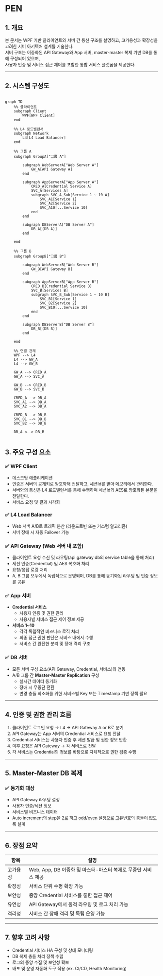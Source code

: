 # PEN

## 1. 개요

본 문서는 WPF 기반 클라이언트와 서버 간 통신 구조를 설명하고, 고가용성과 확장성을 고려한 서버 아키텍처 설계를 기술한다.  
서버 구조는 이중화된 API Gateway와 App 서버, master-master 복제 기반 DB를 통해 구성되어 있으며,  
사용자 인증 및 서비스 접근 제어를 포함한 통합 서비스 플랫폼을 제공한다.

---

## 2. 시스템 구성도

``` mermaid

graph TD
    %% 클라이언트
    subgraph Client
        WPF[WPF Client]
    end

    %% L4 로드밸런서
    subgraph Network
        L4[L4 Load Balancer]
    end

    %% 그룹 A
    subgraph GroupA["그룹 A"]

        subgraph WebServerA["Web Server A"]
            GW_A[API Gateway A]
        end

        subgraph AppServerA["App Server A"]
            CRED_A[Credential Service A]
            SVC_A[Services A]
            subgraph SVC_A_Sub[Service 1 ~ 10 A]
                SVC_A1[Service 1]
                SVC_A2[Service 2]
                SVC_A10[...Service 10]
            end
        end

        subgraph DBServerA["DB Server A"]
            DB_A[(DB A)]
        end

    end

    %% 그룹 B
    subgraph GroupB["그룹 B"]

        subgraph WebServerB["Web Server B"]
            GW_B[API Gateway B]
        end

        subgraph AppServerB["App Server B"]
            CRED_B[Credential Service B]
            SVC_B[Services B]
            subgraph SVC_B_Sub[Service 1 ~ 10 B]
                SVC_B1[Service 1]
                SVC_B2[Service 2]
                SVC_B10[...Service 10]
            end
        end

        subgraph DBServerB["DB Server B"]
            DB_B[(DB B)]
        end

    end

    %% 연결 관계
    WPF --> L4
    L4 --> GW_A
    L4 --> GW_B

    GW_A --> CRED_A
    GW_A --> SVC_A

    GW_B --> CRED_B
    GW_B --> SVC_B

    CRED_A --> DB_A
    SVC_A1 --> DB_A
    SVC_A2 --> DB_A

    CRED_B --> DB_B
    SVC_B1 --> DB_B
    SVC_B2 --> DB_B

    DB_A <--> DB_B


```

## 3. 주요 구성 요소

### ✅ WPF Client
- 데스크탑 애플리케이션
- 인증은 서버의 공개키로 암호화해 전달하고, 세션Id를 받아 메모리에서 관리한다.
- 서버와의 통신은 L4 로드밸런서를 통해 수행하며 세션Id와 AES로 암호화된 본문을 전달한다.
- 서비스 요청 및 결과 시각화

### ✅ L4 Load Balancer
- Web 서버 A/B로 트래픽 분산 (라운드로빈 또는 커스텀 알고리즘)
- 서버 장애 시 자동 Failover 기능

### ✅ API Gateway (Web 서버 내 포함)
- 클라이언트 요청 수신 및 라우팅(api gateway db의 service table을 통해 처리)
- 세션 인증(Credential) 및 AES 복호화 처리
- 요청/응답 로깅 처리
- A, B 그룹 모두에서 독립적으로 운영되며, DB를 통해 동기화된 라우팅 및 인증 정보를 공유

### ✅ App 서버
- **Credential 서비스**
  - 사용자 인증 및 권한 관리
  - 사용자별 서비스 접근 제어 정보 제공
- **서비스 1~10**
  - 각각 독립적인 비즈니스 로직 처리
  - 최종 접근 권한 판단은 서비스 내에서 수행
  - 서비스 간 완전한 분리 및 장애 격리 구조

### ✅ DB 서버
- 모든 서버 구성 요소(API Gateway, Credential, 서비스)와 연동
- A/B 그룹 간 **Master-Master Replication** 구성
  - 실시간 데이터 동기화
  - 장애 시 무중단 전환
  - 변경 충돌 최소화를 위한 서비스별 Key 또는 Timestamp 기반 정책 필요

---

## 4. 인증 및 권한 관리 흐름

1. 클라이언트 로그인 요청 → L4 → API Gateway A or B로 분기  
2. API Gateway는 App 서버의 Credential 서비스로 요청 전달  
3. Credential 서비스는 사용자 인증 후 세션 발급 및 권한 정보 반환  
4. 이후 요청은 API Gateway → 각 서비스로 전달  
5. 각 서비스는 Credential의 정보를 바탕으로 자체적으로 권한 검증 수행  

---

## 5. Master-Master DB 복제

### ✅ 동기화 대상
- API Gateway 라우팅 설정  
- 사용자 인증/세션 정보  
- 서비스별 비즈니스 데이터
- Auto increment의 step을 2로 하고 odd/even 설정으로 고유번호의 충돌이 없도록 설계


---

## 6. 장점 요약

| 항목 | 설명 |
|------|------|
| 고가용성 | Web, App, DB 이중화 및 마스터-마스터 복제로 무중단 서비스 제공 |
| 확장성 | 서비스 단위 수평 확장 가능 |
| 보안성 | 중앙 Credential 서비스를 통한 접근 제어 |
| 유연성 | API Gateway에서 동적 라우팅 및 로그 처리 가능 |
| 격리성 | 서비스 간 장애 격리 및 독립 운영 가능 |

---

## 7. 향후 고려 사항

- Credential 서비스 HA 구성 및 상태 모니터링  
- DB 복제 충돌 처리 정책 수립  
- 로그의 중앙 수집 및 보안성 확보  
- 배포 및 운영 자동화 도구 적용 (ex. CI/CD, Health Monitoring)
